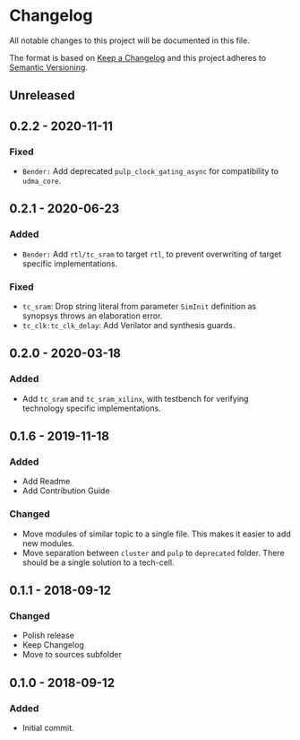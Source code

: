 # Changelog
All notable changes to this project will be documented in this file.

The format is based on [Keep a Changelog](http://keepachangelog.com/en/1.0.0/)
and this project adheres to [Semantic Versioning](http://semver.org/spec/v2.0.0.html).

## Unreleased

## 0.2.2 - 2020-11-11
### Fixed
- `Bender:` Add deprecated `pulp_clock_gating_async` for compatibility to `udma_core`.

## 0.2.1 - 2020-06-23
### Added
- `Bender:` Add `rtl/tc_sram` to target `rtl`, to prevent overwriting of target specific implementations.

### Fixed
- `tc_sram`: Drop string literal from parameter `SimInit` definition as synopsys throws an elaboration error.
- `tc_clk:tc_clk_delay`: Add Verilator and synthesis guards.

## 0.2.0 - 2020-03-18
### Added
- Add `tc_sram` and `tc_sram_xilinx`, with testbench for verifying technology specific implementations.

## 0.1.6 - 2019-11-18
### Added
- Add Readme
- Add Contribution Guide

### Changed
- Move modules of similar topic to a single file. This makes it easier to add new modules.
- Move separation between `cluster` and `pulp` to `deprecated` folder. There should be a single solution to a tech-cell.

## 0.1.1 - 2018-09-12
### Changed
- Polish release
- Keep Changelog
- Move to sources subfolder

## 0.1.0 - 2018-09-12
### Added
- Initial commit.
